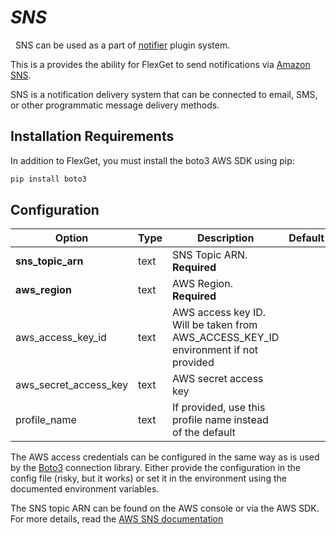 # *SNS*
<div class="alert alert-success" role="info">
  
  <span class="glyphicon glyphicon glyphicon-cog"></span>
  &nbsp; SNS can be used as a part of [notifier](/Plugins/Notifiers) plugin system.
</div>

This is a provides the ability for FlexGet to send notifications via [Amazon SNS](https://aws.amazon.com/sns/).

SNS is a notification delivery system that can be connected to email, SMS, or other programmatic message delivery methods.

## Installation Requirements
In addition to FlexGet, you must install the boto3 AWS SDK using pip:

```bash
pip install boto3
```

## Configuration

| Option |Type|  Description | Default |
| --- | ---| --- |---|
|**sns_topic_arn**|text|SNS Topic ARN. **Required**
|**aws_region**|text|AWS Region. **Required**
|aws_access_key_id|text|AWS access key ID. Will be taken from AWS_ACCESS_KEY_ID environment if not provided|
|aws_secret_access_key|text|AWS secret access key
|profile_name|text|If provided, use this profile name instead of the default


The AWS access credentials can be configured in the same way as is used by the [Boto3](https://aws.amazon.com/sdk-for-python/) connection library. Either provide the configuration in the config file (risky, but it works) or set it in the environment using the documented environment variables.

The SNS topic ARN can be found on the AWS console or via the AWS SDK. For more details, read the [AWS SNS documentation](http://aws.amazon.com/documentation/sns/)